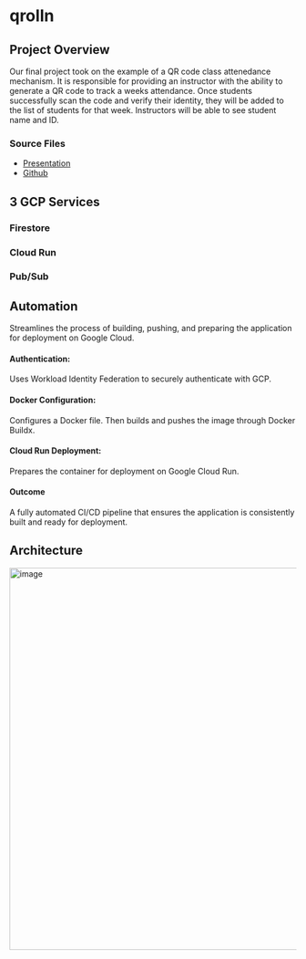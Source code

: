 # qrolln

## Project Overview
Our final project took on the example of a QR code class attenedance mechanism. It is responsible for providing an instructor with the ability to generate a QR code to track a weeks attendance. Once students successfully scan the code and verify their identity, they will be added to the list of students for that week. Instructors will be able to see student name and ID.

### Source Files
- [Presentation](https://docs.google.com/presentation/d/1_PRAgUe_DOMUDW7prpTn9Iqwj6RE4P_EsosuSz-Z5WQ/edit?usp=sharing) <br>
- [Github](https://github.com/LucyEReilly/qrolln)

## 3 GCP Services
### Firestore
### Cloud Run
### Pub/Sub



## Automation
Streamlines the process of building, pushing, and preparing the application for deployment on Google Cloud.
#### Authentication:
Uses Workload Identity Federation to securely authenticate with GCP.
#### Docker Configuration:
Configures a Docker file. Then builds and pushes the image through Docker Buildx.
#### Cloud Run Deployment:
Prepares the container for deployment on Google Cloud Run.
#### Outcome
A fully automated CI/CD pipeline that ensures the application is consistently built and ready for deployment.

## Architecture

<img width="670" alt="image" src="https://github.com/user-attachments/assets/c5b83627-f300-446b-9f0c-f77f131cca9c">
